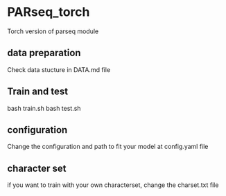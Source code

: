 # PARseq_torch
Torch version of parseq module


## data preparation
Check data stucture in DATA.md file 

## Train and test
bash train.sh
bash test.sh

## configuration
Change the configuration and path to fit your model at config.yaml file

## character set 
if you want to train with your own characterset, change the charset.txt file 
